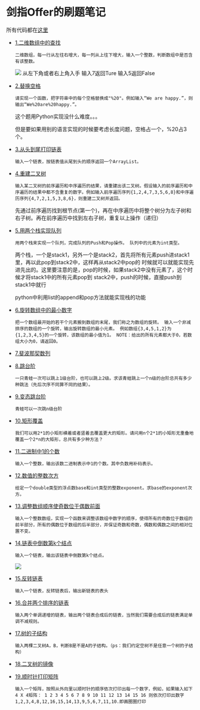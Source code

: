 # 剑指Offer的刷题笔记
所有代码都在[这里](https://github.com/jiangyuwei666/my-study-demo/tree/master/Algorithm/sword%20of%20offer)

* [1.二维数组中的查找](https://github.com/jiangyuwei666/my-study-demo/blob/master/Algorithm/sword%20of%20offer/1.%E4%BA%8C%E7%BB%B4%E6%95%B0%E7%BB%84%E4%B8%AD%E7%9A%84%E6%9F%A5%E6%89%BE.py)
    ```
    二维数组，每一行从左往右增大，每一列从上往下增大，输入一个整数，判断数组中是否含有该整数。
    ```
    ![](https://images0.cnblogs.com/blog2015/381412/201508/172206497062111.png)
    从左下角或者右上角入手
    输入7返回Ture 输入5返回False
* [2.替换空格](https://github.com/jiangyuwei666/my-study-demo/blob/master/Algorithm/sword%20of%20offer/2.%E6%9B%BF%E6%8D%A2%E7%A9%BA%E6%A0%BC.py)

    ```
    请实现一个函数，把字符串中的每个空格替换成"%20"。例如输入“We are happy.”，则输出“We%20are%20happy.”。　
    ```

    这个题用Python实现没什么难度。。。

    但是要如果用别的语言实现的时候要考虑长度问题，空格占一个，%20占3个。
* [3.从头到尾打印链表](https://github.com/jiangyuwei666/my-study-demo/blob/master/Algorithm/sword%20of%20offer/3.%E4%BB%8E%E5%A4%B4%E5%88%B0%E5%B0%BE%E6%89%93%E5%8D%B0%E9%93%BE%E8%A1%A8.py)
    ```
    输入一个链表，按链表值从尾到头的顺序返回一个ArrayList。
    ```
* [4.重建二叉树](https://github.com/jiangyuwei666/my-study-demo/blob/master/Algorithm/sword%20of%20offer/5.%E9%87%8D%E5%BB%BA%E4%BA%8C%E5%8F%89%E6%A0%91.py)

    ```
    输入某二叉树的前序遍历和中序遍历的结果，请重建出该二叉树。假设输入的前序遍历和中序遍历的结果中都不含重复的数字。例如输入前序遍历序列{1,2,4,7,3,5,6,8}和中序遍历序列{4,7,2,1,5,3,8,6}，则重建二叉树并返回。
    ```

    先通过前序遍历找到根节点(第一个)，再在中序遍历中将整个树分为左子树和右子树。再在前序遍历中找到左右子树，重复以上操作（递归）

* [5.用两个栈实现队列](https://github.com/jiangyuwei666/my-study-demo/blob/master/Algorithm/sword%20of%20offer/6.%E7%94%A8%E4%B8%A4%E4%B8%AA%E6%A0%88%E5%AE%9E%E7%8E%B0%E9%98%9F%E5%88%97.py)

    ```
    用两个栈来实现一个队列，完成队列的Push和Pop操作。 队列中的元素为int类型。
    ```

    两个栈，一个是stack1，另外一个是stack2，首先将所有元素push进stack1里，再以此pop到stack2中，这样再从stack2中pop的
    时候就可以就能实现先进先出的。这里要注意的是，pop的时候，如果stack2中没有元素了，这个时候才将stack1中的所有元素pop到
    stack2中，push的时候，直接push到stack1中就行

    python中利用list的append和pop方法就能实现栈的功能
* [6.旋转数组中的最小数字](https://github.com/jiangyuwei666/my-study-demo/blob/master/Algorithm/sword%20of%20offer/7.%E6%97%8B%E8%BD%AC%E6%95%B0%E7%BB%84%E4%B8%AD%E6%9C%80%E5%B0%8F%E7%9A%84%E6%95%B0%E5%AD%97.py)
    ```
    把一个数组最开始的若干个元素搬到数组的末尾，我们称之为数组的旋转。 输入一个非减排序的数组的一个旋转，输出旋转数组的最小元素。 例如数组{3,4,5,1,2}为{1,2,3,4,5}的一个旋转，该数组的最小值为1。 NOTE：给出的所有元素都大于0，若数组大小为0，请返回0。
    ```
* [7.斐波那契数列]()
* [8.跳台阶]()
    ```
    一只青蛙一次可以跳上1级台阶，也可以跳上2级。求该青蛙跳上一个n级的台阶总共有多少种跳法（先后次序不同算不同的结果）。
    ```
* [9.变态跳台阶]()
    ```
    青蛙可以一次跳n级台阶
    ```
* [10.矩形覆盖]()
    ```
    我们可以用2*1的小矩形横着或者竖着去覆盖更大的矩形。请问用n个2*1的小矩形无重叠地覆盖一个2*n的大矩形，总共有多少种方法？
    ```
* [11.二进制中1的个数]()
    ```
    输入一个整数，输出该数二进制表示中1的个数。其中负数用补码表示。
    ```
* [12.数值的整数次方]()
    ```
    给定一个double类型的浮点数base和int类型的整数exponent。求base的exponent次方。
    ```
* [13.调整数组顺序使奇数位于偶数前面]()
    ```
    输入一个整数数组，实现一个函数来调整该数组中数字的顺序，使得所有的奇数位于数组的前半部分，所有的偶数位于数组的后半部分，并保证奇数和奇数，偶数和偶数之间的相对位置不变。
    ```
* [14.链表中倒数第k个结点]()
    ```
    输入一个链表，输出该链表中倒数第k个结点。
    ```
    ![](https://images2015.cnblogs.com/blog/936002/201604/936002-20160414184635848-1331750727.png)
* [15.反转链表]()
    ```
    输入一个链表，反转链表后，输出新链表的表头
    ```
* [16.合并两个排序的链表]()
    ```
    输入两个单调递增的链表，输出两个链表合成后的链表，当然我们需要合成后的链表满足单调不减规则。
    ```
* [17.树的子结构]()
    ```
    输入两棵二叉树A，B，判断B是不是A的子结构。（ps：我们约定空树不是任意一个树的子结构）
    ```
* [18.二叉树的镜像]()

* [19.顺时针打印矩阵]()
    ```
    输入一个矩阵，按照从外向里以顺时针的顺序依次打印出每一个数字，例如，如果输入如下4 X 4矩阵： 1 2 3 4 5 6 7 8 9 10 11 12 13 14 15 16 则依次打印出数字1,2,3,4,8,12,16,15,14,13,9,5,6,7,11,10.即画圈圈打印
    ```
